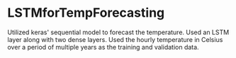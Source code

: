 # LSTMforTempForecasting
Utilized keras' sequential model to forecast the temperature. Used an LSTM layer along with two dense layers. Used the hourly temperature in Celsius over a period of multiple years as the training and validation data.

